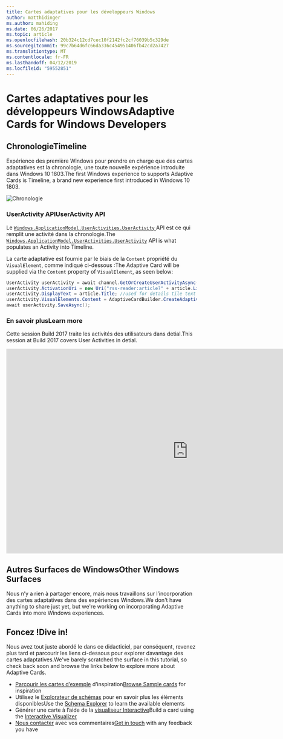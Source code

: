 ```yaml
---
title: Cartes adaptatives pour les développeurs Windows
author: matthidinger
ms.author: mahiding
ms.date: 06/26/2017
ms.topic: article
ms.openlocfilehash: 20b324c12cd7cec10f2142fc2cf76039b5c329de
ms.sourcegitcommit: 99c7b64d6fc66da336c454951406fb42cd2a7427
ms.translationtype: MT
ms.contentlocale: fr-FR
ms.lasthandoff: 04/12/2019
ms.locfileid: "59552851"
---
```

# <a name="adaptive-cards-for-windows-developers"></a><span data-ttu-id="1ef39-102">Cartes adaptatives pour les développeurs Windows</span><span class="sxs-lookup"><span data-stu-id="1ef39-102">Adaptive Cards for Windows Developers</span></span>



## <a name="timeline"></a><span data-ttu-id="1ef39-103">Chronologie</span><span class="sxs-lookup"><span data-stu-id="1ef39-103">Timeline</span></span>

<span data-ttu-id="1ef39-104">Expérience des première Windows pour prendre en charge que des cartes adaptatives est la chronologie, une toute nouvelle expérience introduite dans Windows 10 1803.</span><span class="sxs-lookup"><span data-stu-id="1ef39-104">The first Windows experience to supports Adaptive Cards is Timeline, a brand new experience first introduced in Windows 10 1803.</span></span> 

![Chronologie](media/windows/timeline.png)

### <a name="useractivity-api"></a><span data-ttu-id="1ef39-106">UserActivity API</span><span class="sxs-lookup"><span data-stu-id="1ef39-106">UserActivity API</span></span>

<span data-ttu-id="1ef39-107">Le [ `Windows.ApplicationModel.UserActivities.UserActivity` ](https://docs.microsoft.com/en-us/uwp/api/windows.applicationmodel.useractivities.useractivity) API est ce qui remplit une activité dans la chronologie.</span><span class="sxs-lookup"><span data-stu-id="1ef39-107">The [`Windows.ApplicationModel.UserActivities.UserActivity`](https://docs.microsoft.com/en-us/uwp/api/windows.applicationmodel.useractivities.useractivity) API is what populates an Activity into Timeline.</span></span>

<span data-ttu-id="1ef39-108">La carte adaptative est fournie par le biais de la `Content` propriété du `VisualElement`, comme indiqué ci-dessous :</span><span class="sxs-lookup"><span data-stu-id="1ef39-108">The Adaptive Card will be supplied via the `Content` property of `VisualElement`, as seen below:</span></span>

```csharp
UserActivity userActivity = await channel.GetOrCreateUserActivityAsync(activityId, new HostName("contoso.com"));
userActivity.ActivationUri = new Uri("rss-reader:article?" + article.Link);
userActivity.DisplayText = article.Title; //used for details tile text
userActivity.VisualElements.Content = AdaptiveCardBuilder.CreateAdaptiveCardFromJson(jsonString);
await userActivity.SaveAsync();
```

### <a name="learn-more"></a><span data-ttu-id="1ef39-109">En savoir plus</span><span class="sxs-lookup"><span data-stu-id="1ef39-109">Learn more</span></span>

<span data-ttu-id="1ef39-110">Cette session Build 2017 traite les activités des utilisateurs dans detial.</span><span class="sxs-lookup"><span data-stu-id="1ef39-110">This session at Build 2017 covers User Activities in detial.</span></span>

<iframe src="https://channel9.msdn.com/Events/Build/2017/B8108/player" width="960" height="540" allowFullScreen frameBorder="0"></iframe>

## <a name="other-windows-surfaces"></a><span data-ttu-id="1ef39-111">Autres Surfaces de Windows</span><span class="sxs-lookup"><span data-stu-id="1ef39-111">Other Windows Surfaces</span></span>
<span data-ttu-id="1ef39-112">Nous n’y a rien à partager encore, mais nous travaillons sur l’incorporation des cartes adaptatives dans des expériences Windows.</span><span class="sxs-lookup"><span data-stu-id="1ef39-112">We don't have anything to share just yet, but we're working on incorporating Adaptive Cards into more Windows experiences.</span></span>

## <a name="dive-in"></a><span data-ttu-id="1ef39-113">Foncez !</span><span class="sxs-lookup"><span data-stu-id="1ef39-113">Dive in!</span></span>

<span data-ttu-id="1ef39-114">Nous avez tout juste abordé le dans ce didacticiel, par conséquent, revenez plus tard et parcourir les liens ci-dessous pour explorer davantage des cartes adaptatives.</span><span class="sxs-lookup"><span data-stu-id="1ef39-114">We've barely scratched the surface in this tutorial, so check back soon and browse the links below to explore more about Adaptive Cards.</span></span>

* <span data-ttu-id="1ef39-115">[Parcourir les cartes d’exemple](http://adaptivecards.io/samples/) d’inspiration</span><span class="sxs-lookup"><span data-stu-id="1ef39-115">[Browse Sample cards](http://adaptivecards.io/samples/) for inspiration</span></span>
* <span data-ttu-id="1ef39-116">Utilisez le [Explorateur de schémas](http://adaptivecards.io/explorer) pour en savoir plus les éléments disponibles</span><span class="sxs-lookup"><span data-stu-id="1ef39-116">Use the [Schema Explorer](http://adaptivecards.io/explorer) to learn the available elements</span></span>
* <span data-ttu-id="1ef39-117">Générer une carte à l’aide de la [visualiseur Interactive](http://adaptivecards.io/visualizer/index.html?hostApp=Skype)</span><span class="sxs-lookup"><span data-stu-id="1ef39-117">Build a card using the [Interactive Visualizer](http://adaptivecards.io/visualizer/index.html?hostApp=Skype)</span></span>
* <span data-ttu-id="1ef39-118">[Nous contacter](http://adaptivecards.io/connect) avec vos commentaires</span><span class="sxs-lookup"><span data-stu-id="1ef39-118">[Get in touch](http://adaptivecards.io/connect) with any feedback you have</span></span>
